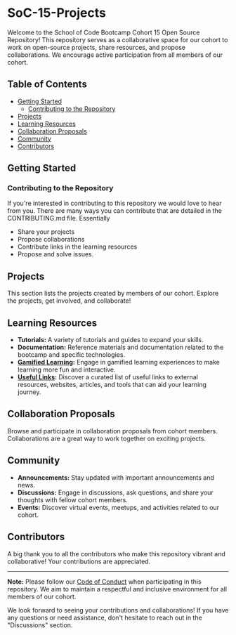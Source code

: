 # SoC-15-Projects

Welcome to the School of Code Bootcamp Cohort 15 Open Source Repository! This repository serves as a collaborative space for our cohort to work on open-source projects, share resources, and propose collaborations. We encourage active participation from all members of our cohort.

## Table of Contents

- [Getting Started](#getting-started)
  - [Contributing to the Repository](#contributing-to-the-repository)
- [Projects](#projects)
- [Learning Resources](#learning-resources)
- [Collaboration Proposals](#collaboration-proposals)
- [Community](#community)
- [Contributors](#contributors)

## Getting Started

### Contributing to the Repository

If you're interested in contributing to this repository we would love to hear from you. There are many ways you can contribute that are detailed in the CONTRIBUTING.md file. Essentially
 - Share your projects
 - Propose collaborations
 - Contribute links in the learning resources
 - Propose and solve issues.

## Projects

This section lists the projects created by members of our cohort. Explore the projects, get involved, and collaborate!

## Learning Resources

- **Tutorials:** A variety of tutorials and guides to expand your skills.
- **Documentation:** Reference materials and documentation related to the bootcamp and specific technologies.
- **[Gamified Learning](LearningResources/gamifiedLearning.md):** Engage in gamified learning experiences to make learning more fun and interactive.
- **[Useful Links](LearningResources/usefulLinks.md):** Discover a curated list of useful links to external resources, websites, articles, and tools that can aid your learning journey.

## Collaboration Proposals

Browse and participate in collaboration proposals from cohort members. Collaborations are a great way to work together on exciting projects.

## Community

- **Announcements:** Stay updated with important announcements and news.
- **Discussions:** Engage in discussions, ask questions, and share your thoughts with fellow cohort members.
- **Events:** Discover virtual events, meetups, and activities related to our cohort.

## Contributors

A big thank you to all the contributors who make this repository vibrant and collaborative! Your contributions are appreciated.

---

**Note:** Please follow our [Code of Conduct](CODE_OF_CONDUCT.md) when participating in this repository. We aim to maintain a respectful and inclusive environment for all members of our cohort.

We look forward to seeing your contributions and collaborations! If you have any questions or need assistance, don't hesitate to reach out in the "Discussions" section.
